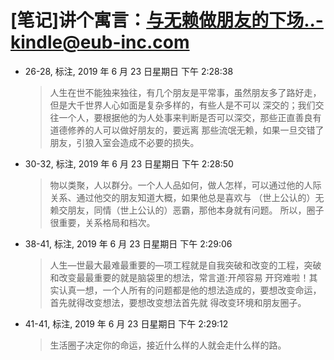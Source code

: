 # [笔记]讲个寓言：与无赖做朋友的下场..-kindle@eub-inc.com


-   26-28, 标注, 2019 年 6 月 23 日星期日 下午 2:28:38

    > 人生在世不能独来独往，有几个朋友是平常事，虽然朋友多了路好走，但是大千世界人心如面是复杂多样的，有些人是不可以
    > 深交的；我们交往一个人，要根据他的为人处事来判断是否可以深交，那些正直善良有道德修养的人可以做好朋友的，要远离
    > 那些流氓无赖，如果一旦交错了朋友，引狼入室会造成不必要的损失。

-   30-32, 标注, 2019 年 6 月 23 日星期日 下午 2:28:50

    > 物以类聚，人以群分。一个人人品如何，做人怎样，可以通过他的人际关系、通过他交的朋友知道大概，如果他总是喜欢与
    > （世上公认的）无赖交朋友，同情（世上公认的）恶霸，那他本身就有问题。 所以，圈子很重要，关系格局和档次。

-   38-41, 标注, 2019 年 6 月 23 日星期日 下午 2:29:06

    > 人生—世最大最难最重要的—项工程就是自我突破和改变的工程，突破和改变最最重要的就是脑袋里的想法，常言道:开颅容易
    > 开窍难啦！其实认真一想，一个人所有的问题都是他的想法造成的，要想改变命运，首先就得改变想法，要想改变想法首先就
    > 得改变环境和朋友圈子。

-   41-41, 标注, 2019 年 6 月 23 日星期日 下午 2:29:12

    > 生活圈子决定你的命运，接近什么样的人就会走什么样的路。

